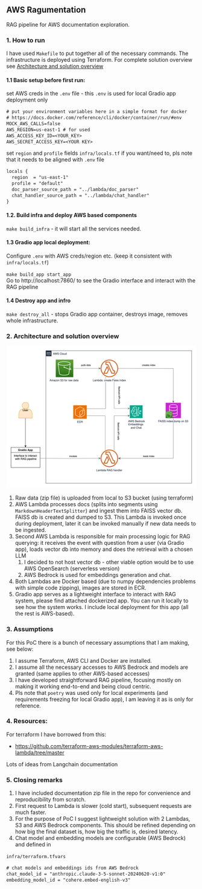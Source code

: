 ## AWS Ragumentation
RAG pipeline for AWS documentation exploration.

### 1. How to run
I have used `Makefile` to put together all of the necessary commands. 
The infrastructure is deployed using Terraform. 
For complete solution overview see [Architecture and solution overview](#2-architecture-and-solution-overview)

#### 1.1 Basic setup before first run:

set AWS creds in the `.env` file - this `.env` is used for local Gradio app deployment only
```
# put your environment variables here in a simple format for docker 
# https://docs.docker.com/reference/cli/docker/container/run/#env
MOCK_AWS_CALLS=false
AWS_REGION=us-east-1 # for used 
AWS_ACCESS_KEY_ID=<YOUR_KEY>
AWS_SECRET_ACCESS_KEY=<YOUR KEY>
```

set `region` and `profile` fields `infra/locals.tf` if you want/need to, pls note that it needs to be aligned with `.env` file

```
locals {
  region  = "us-east-1"
  profile = "default"
  doc_parser_source_path = "../lambda/doc_parser"
  chat_handler_source_path = "../lambda/chat_handler"
}
```

#### 1.2. Build infra and deploy AWS based components
`make build_infra` - it will start all the services needed. <br>

#### 1.3 Gradio app local deployment:
Configure `.env` with AWS creds/region etc. (keep it consistent with `infra/locals.tf`)

`make build_app start_app` <br>
Go to http://localhost:7860/ to see the Gradio interface and interact with the RAG pipeline

#### 1.4 Destroy app and infro
`make destroy_all` - stops Gradio app container, destroys image, removes whole infrastructure.


### 2. Architecture and solution overview
![Arch](docs/architecture.svg)

1. Raw data (zip file) is uploaded from local to S3 bucket (using terraform)
2. AWS Lambda processes docs (splits into segments using `MarkdownHeaderTextSplitter`) and ingest them into FAISS vector db. FAISS db is created and dumped to S3. This Lambda is invoked once during deployment, later it can be invoked manually if new data needs to be ingested.
3. Second AWS Lambda is responsible for main processing logic for RAG querying: it receives the event with question from a user (via Gradio app), loads vector db into memory and does the retrieval with a chosen LLM
   1.  I decided to not host vector db - other viable option would be to use AWS OpenSearch (serverless version)
   2.  AWS Bedrock is used for embeddings generation and chat.
4. Both Lambdas are Docker based (due to numpy dependencies problems with simple code zipping), images are stored in ECR.
5. Gradio app serves as a lightweight interface to interact with RAG system, please find attached dockerized app. You can run it locally to see how the system works. I include local deployment for this app (all the rest is AWS-based).

### 3. Assumptions

For this PoC there is a bunch of necessary assumptions that I am making, see below:

1. I assume Terraform, AWS CLI and Docker are installed.
2. I assume all the necessary accesses to AWS Bedrock and models are granted (same applies to other AWS-based accesses)
3. I have developed straightforward RAG pipeline, focusing mostly on making it working end-to-end and being cloud centric. 
4. Pls note that `poetry` was used only for local experiments (and requirements freezing for local Gradio app), I am leaving it as is only for reference.


### 4. Resources: 

For terraform I have borrowed from this:
- https://github.com/terraform-aws-modules/terraform-aws-lambda/tree/master 

Lots of ideas from Langchain documentation


### 5. Closing remarks

1. I have included documentation zip file in the repo for convenience and reproducibility from scratch.
2. First request to Lambda is slower (cold start), subsequent requests are much faster.
3. For the purpose of PoC I suggest lightweight solution with 2 Lambdas, S3 and AWS Bedrock components. This should be refined depending on how big the final dataset is, how big the traffic is, desired latency.
4. Chat model and embedding models are configurable (AWS Bedrock) and defined in

  `infra/terraform.tfvars`
  ```
  # chat models and embeddings ids from AWS Bedrock
  chat_model_id = "anthropic.claude-3-5-sonnet-20240620-v1:0"
  embedding_model_id = "cohere.embed-english-v3"
  ```